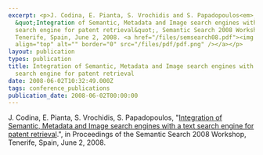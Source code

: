 ```yaml
---
excerpt: <p>J. Codina, E. Pianta, S. Vrochidis and S. Papadopoulos<em>,</em>
  &quot;Integration of Semantic, Metadata and Image search engines with a text
  search engine for patent retrieval&quot;, Semantic Search 2008 Workshop,
  Tenerife, Spain, June 2, 2008. <a href="/files/semsearch08.pdf"><img
  align="top" alt="" border="0" src="/files/pdf/pdf.png" /></a></p>
layout: publication
types: publication
title: Integration of Semantic, Metadata and Image search engines with a text
  search engine for patent retrieval
date: 2008-06-02T10:32:49.000Z
tags: conference_publications
publication_date: 2008-06-02T00:00:00
---
```

J. Codina, E. Pianta, S. Vrochidis, S. Papadopoulos, "[Integration of Semantic, Metadata and Image search engines with a text search engine for patent retrieval](https://mklab.iti.gr/files/semsearch08.pdf).", in Proceedings of the Semantic Search 2008 Workshop, Tenerife, Spain, June 2, 2008.